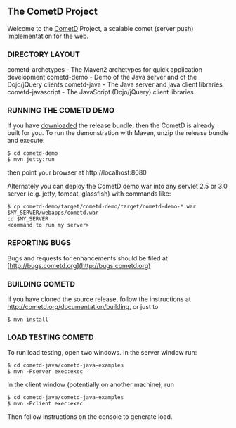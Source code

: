 ## The CometD Project ##

Welcome to the [CometD](http://cometd.org) Project, a scalable comet (server push) implementation for the web.


### DIRECTORY LAYOUT ###

cometd-archetypes - The Maven2 archetypes for quick application development
cometd-demo       - Demo of the Java server and of the Dojo/jQuery clients
cometd-java       - The Java server and java client libraries
cometd-javascript - The JavaScript (Dojo/jQuery) client libraries


### RUNNING THE COMETD DEMO ###

If you have [downloaded](http://download.cometd.org) the release bundle, then the CometD is already built for you.
To run the demonstration with Maven, unzip the release bundle and execute:

    $ cd cometd-demo
    $ mvn jetty:run

then point your browser at http://localhost:8080

Alternately you can deploy the CometD demo war into
any servlet 2.5 or 3.0 server (e.g. jetty, tomcat, glassfish)
with commands like:

    $ cp cometd-demo/target/cometd-demo/target/cometd-demo-*.war  $MY_SERVER/webapps/cometd.war
    cd $MY_SERVER
    <command to run my server>


### REPORTING BUGS ###

Bugs and requests for enhancements should be filed at [http://bugs.cometd.org](http://bugs.cometd.org)


### BUILDING COMETD ###

If you have cloned the source release, follow the instructions at
http://cometd.org/documentation/building, or just to

    $ mvn install


### LOAD TESTING COMETD ###

To run load testing, open two windows. In the server window run:

    $ cd cometd-java/cometd-java-examples
    $ mvn -Pserver exec:exec

In the client window (potentially on another machine), run

    $ cd cometd-java/cometd-java-examples
    $ mvn -Pclient exec:exec

Then follow instructions on the console to generate load.
